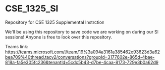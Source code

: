 # CSE_1325_SI
Repository for CSE 1325 Supplemental Instrction

We'll be using this repository to save code we are working on during our SI sessions! 
Anyone is free to look over this repository.

Teams link: https://teams.microsoft.com/l/team/19%3a094a3161a385462e93623d3a62bea709%40thread.tacv2/conversations?groupId=3177602e-865d-4bae-818a-fa5e305fc236&tenantId=5cdc5b43-d7be-4caa-8173-729e3b0a62d9 
